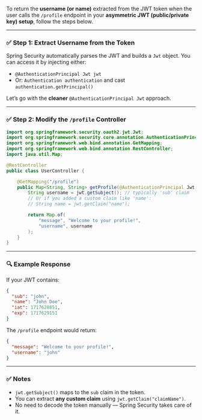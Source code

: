 To return the **username (or name)** extracted from the JWT token when the user calls the `/profile` endpoint in your **asymmetric JWT (public/private key) setup**, follow the steps below.

---

### ✅ Step 1: Extract Username from the Token

Spring Security automatically parses the JWT and builds a `Jwt` object. You can access it by injecting either:

* `@AuthenticationPrincipal Jwt jwt`
* Or: `Authentication authentication` and cast `authentication.getPrincipal()`

Let’s go with the **cleaner** `@AuthenticationPrincipal Jwt` approach.

---

### ✅ Step 2: Modify the `/profile` Controller

```java
import org.springframework.security.oauth2.jwt.Jwt;
import org.springframework.security.core.annotation.AuthenticationPrincipal;
import org.springframework.web.bind.annotation.GetMapping;
import org.springframework.web.bind.annotation.RestController;
import java.util.Map;

@RestController
public class UserController {

    @GetMapping("/profile")
    public Map<String, String> getProfile(@AuthenticationPrincipal Jwt jwt) {
        String username = jwt.getSubject(); // typically 'sub' claim
        // Or if you added a custom claim like 'name':
        // String name = jwt.getClaim("name");

        return Map.of(
            "message", "Welcome to your profile!",
            "username", username
        );
    }
}
```

---

### 🔍 Example Response

If your JWT contains:

```json
{
  "sub": "john",
  "name": "John Doe",
  "iat": 1717628851,
  "exp": 1717629151
}
```

The `/profile` endpoint would return:

```json
{
  "message": "Welcome to your profile!",
  "username": "john"
}
```

---

### ✅ Notes

* `jwt.getSubject()` maps to the `sub` claim in the token.
* You can extract **any custom claim** using `jwt.getClaim("claimName")`.
* No need to decode the token manually — Spring Security takes care of it.

